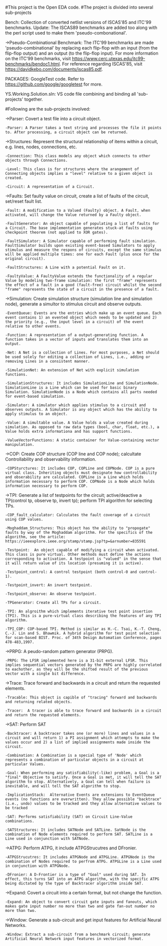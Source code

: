 #This project is the Open EDA code.
#The project is divided into several sub-projects

Bench: Collection of converted netlist versions of ISCAS'85 and ITC'99 benchmarks. 
Update: The ISCAS89 benchmarks are added too along with the perl script used to make them 'pseudo-combonational'.

->Pseudo-Combinational Benchmark: The ITC'99 benchmarks are made 'pseudo-combinational' by replacing each flip-flop with an input (from the flip-flop output) and an output (to the flip-flop input). For more information on the ITC'99 benchmarks, visit https://www.cerc.utexas.edu/itc99-benchmarks/bendoc1.html. For reference regarding ISCAS'85, visit https://davidkebo.com/documents/iscas85.pdf.



PACKAGES: GoogleTest code. Refer to https://github.com/google/googletest for more.

YS.Working.Solution.sln: VS code file combining and binding all 'sub-projects' together.

#Following are the sub-projects involved:

->Parser: Covert a test file into a circuit object.
	
	-Parser: A Parser takes a text string and processes the file it points to. After processing, a circuit object can be returned.

->Structures: Represent the structural relationship of items within a circuit, e.g. lines, nodes, connections, etc.
	
	-Connection: This class models any object which connects to other objects through Connections.
	
	-Level: This class is for structures where the arangement of Connecting objects implies a "level" relative to a given object is created.
	
	-Circuit: A representation of a Circuit.

->Faults: Set faulty value on circuit, create a list of faults of the circuit, set/reset fault list.
	
	-Fault: A modification to a Valued (Faulty) object. A Fault, when activated, will change the Value returned by a Faulty object.
	
	-FaultGenerator: An object capable of populating a list of faults for a Circuit. The base implementation generates stuck-at faults using checkpoint theorem (not applied to XOR gates).
	
	-FaultSimulator: A Simulator capable of performing fault simulation. FaultSimulator builds upon existing event-based Simulators to apply stimulus and measure the respons of circuits, except the same stimulus will be applied multiple times: one for each Fault (plus once for the original circuit).
	
	-FaultStructures: A Line with a potential Fault on it.
	
	-FaultyValue: A FaultyValue extends the functionality of a regular Value by modeling two-frame simulation: the first "frame" represents the effect of a fault in a good (fault-free) circuit whilst the second "frame" represents the state of a circuit in the presence of a fault.

->Simulation: Create simulation structure (simulation line and simulation node), generate a simultor to stimulus circuit and observe outputs.
	
	-EventQueue: Events are the entries which make up an event queue. Each event contains 1) an evented object which needs to be updated and 2) the priority (e.g., the input level in a circuit) of the event relative to other events.
	
	-Function: A representation of a output-generating function. A function takes in a vector of inputs and translates them into an output.
	
	-Net: A Net is a collection of Lines. For most purposes, a Net should be used solely for editing a collection of Lines, i.e., adding or removing Lines in a consistent manner.
	
	-SimulationNet: An extension of Net with explicit simulation functions.
	
	-SimulationStructures: It includes SimulationLine and SimulationNode. SimulationLine is a Line which can be used for basic binary Simulation. SimulationNode is a Node which contains all parts needed for event-based simulation.
	
	-Simulator: A simulator which applies stimulus to a circuit and observes outputs. A Simulator is any object which has the ability to apply stimulus to an object.
	
	-Value: A simultable value. A Value holds a value created during simulation. As opposed to raw data types (bool, char, float, etc.), a Value holds extra informationa and has support functions.
	
	-ValueVectorFunctions: A static container for Value-containing vector manipulation.
	
->COP: Create COP structure (COP line and COP node); calcultate Controllability and observability information.
	
	-COPSturctures: It includes COP, COPLine and COPNode. COP is a pure virtual class. Inheriting objects must designate how controllability and obserability are calculated. COPLine is a Line which holds information necessary to perform COP. COPNode is a Node which holds information necessary to perform COP.

->TPI: Generate a list of testpoints for the circuit; active/deactive a TP(control tp, observe tp, invert tp); perform TPI algorithm for selecting TPs.
	
	-COP_fault_calculator: Calculates the fault coverage of a circuit using COP values.
	
	-Moghaddam_Structures: This object has the ability to "propogate" faults by way of the Moghaddam algorithm. For the specifics of the algorithm, see the article: https://ieeexplore.ieee.org/stamp/stamp.jsp?tp=&arnumber=835591
	
	-Testpoint:  An object capable of modifying a circuit when activated. This class is pure virtual. Other methods must define the actions corresponding to activation. A testpoint is "valued" in the sense that it will return value of its location (presuming it is active).
	
	-Testpoint_control: A control testpoint (both control-0 and control-1).
	
	-Testpoint_invert: An invert testpoint.
	
	-Testpoint_observe: An observe testpoint.
	
	-TPGenerator: Create all TPs for a circuit.
	
	-TPI: An algroithm which implements iterative test point insertion (TPI). This is a pure-virtual class describing the features of any TPI algorithm.
	
	-TPI_COP: COP-based TPI. Method is similar as H.-C. Tsai, K.-T. Cheng, C.-J. Lin and S. Bhawmik. A hybrid algorithm for test point selection for scan-based BIST. Proc. of 34th Design Automation Conference, pages 478-483,1997.

->PRPG: A peudo-random pattern generator (PRPG). 
	
	-PRPG: The LFSR implemented here is a 31-bit external LFSR. This implies sequential vectors generated by the PRPG are highly correlated to eachother, as they will be the shifted result of the previous vector with a single bit difference.

->Trace: Trace forward and backwards in a circuit and return the requested elements.
	
	-Tracable: This object is capible of "tracing" forward and backwards and returning related objects.
	
	-Tracer:  A tracer is able to trace forward and backwards in a circuit and return the requested elements.
	
->SAT: Perform SAT
	
	-Backtracer: A backtracer takes one (or more) lines and values in a circuit and will return 1) a PI assignment which attempts to make the values occur and 2) a list of implied assignments made inside the circuit.
	
	-Combination: A Combination is a special type of 'Node' which represents a combination of particular objects in a circuit at particular Values.
	
	-Goal: When performing any satisfiability(-like) problem, a Goal is a "final" Objective to satisfy. Once a Goal is met, it will tell the SAT algorithm to stop. Alternatively, a Goal can tell when failure is inevitable, and will tell the SAT algorithm to stop.
	
	-ImplicationStack:  Alternative Events are extensions to EventQueue events (no functions are overwritten). They allow possible "backtrace" (i.e., undo) values to be tracked and they allow alternative values to be tracked
	
	-SAT: Performs satisfiability (SAT) on Circuit Line-Value combinations.
	
	-SATStructures: It includes SATNode and SATLine. SatNode is the combination of Node elements required to perform SAT. SATLine is a Line used in conjunction with SATNode.

->ATPG: Perform ATPG, it include ATPGStrucutres and DFronier.
	
	-ATPGStrucutres: It includes ATPGNode and ATPGLine. ATPGNode is the combination of Nodes required to perfrom ATPG. ATPGLine is a Line used in conjunction with ATPGNode.
	
	-DFronier: A D-Frontier is a type of "Goal" used during SAT. In effect, this turns SAT into an ATPG algorithm, with the specific ATPG being dictated by the type of Backtracer algorithm inside SAT.

->Expand: Covert a circuit into a certain format, but not change the function. 
	
	-Expand: An object to convert circuit gate inputs and fanouts, which makes gate input number no more than two and gate fan-out number no more than two.
	
->Window: Generate a sub-circuit and get input features for Artificial Neural Networks.
	
	-Window: Extract a sub-circuit from a benchmark circuit; generate Artificial Neural Network input features in vectorized format.
